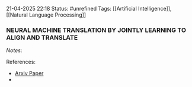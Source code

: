 21-04-2025 22:18
Status: #unrefined
Tags: [[Artificial Intelligence]], [[Natural Language Processing]]


### NEURAL MACHINE TRANSLATION BY JOINTLY LEARNING TO ALIGN AND TRANSLATE

*Notes*:


References:
- [Arxiv Paper](https://arxiv.org/pdf/1409.0473) 
- 